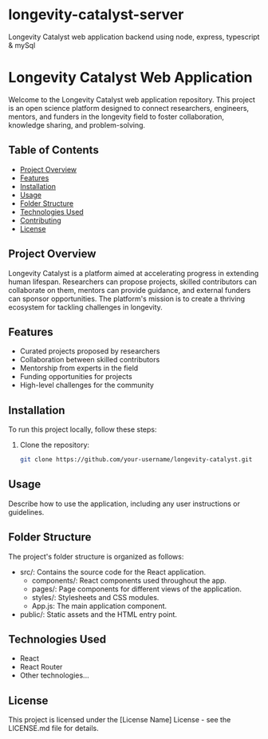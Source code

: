 # longevity-catalyst-server
Longevity Catalyst web application backend using node, express, typescript &amp; mySql 


# Longevity Catalyst Web Application

Welcome to the Longevity Catalyst web application repository. This project is an open science platform designed to connect researchers, engineers, mentors, and funders in the longevity field to foster collaboration, knowledge sharing, and problem-solving.

## Table of Contents

- [Project Overview](#project-overview)
- [Features](#features)
- [Installation](#installation)
- [Usage](#usage)
- [Folder Structure](#folder-structure)
- [Technologies Used](#technologies-used)
- [Contributing](#contributing)
- [License](#license)

## Project Overview

Longevity Catalyst is a platform aimed at accelerating progress in extending human lifespan. Researchers can propose projects, skilled contributors can collaborate on them, mentors can provide guidance, and external funders can sponsor opportunities. The platform's mission is to create a thriving ecosystem for tackling challenges in longevity.

## Features

- Curated projects proposed by researchers
- Collaboration between skilled contributors
- Mentorship from experts in the field
- Funding opportunities for projects
- High-level challenges for the community

## Installation

To run this project locally, follow these steps:

1. Clone the repository:

   ```bash
   git clone https://github.com/your-username/longevity-catalyst.git
   ```

## Usage

Describe how to use the application, including any user instructions or guidelines.

## Folder Structure

The project's folder structure is organized as follows:

- src/: Contains the source code for the React application.
  - components/: React components used throughout the app.
  - pages/: Page components for different views of the application.
  - styles/: Stylesheets and CSS modules.
  - App.js: The main application component.
- public/: Static assets and the HTML entry point.

## Technologies Used

- React
- React Router
- Other technologies...

## License

This project is licensed under the [License Name] License - see the LICENSE.md file for details.
